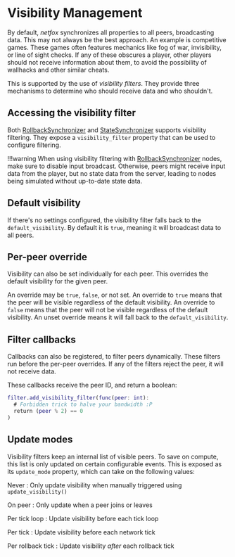 # Visibility Management

By default, *netfox* synchronizes all properties to all peers, broadcasting
data. This may not always be the best approach. An example is competitive
games. These games often features mechanics like fog of war, invisibility, or
line of sight checks. If any of these obscures a player, other players should
not receive information about them, to avoid the possibility of wallhacks and
other similar cheats.

This is supported by the use of *visibility filters*. They provide three
mechanisms to determine who should receive data and who shouldn't.

## Accessing the visibility filter

Both [RollbackSynchronizer] and [StateSynchronizer] supports visibility
filtering. They expose a `visibility_filter` property that can be used to
configure filtering.

!!!warning
    When using visibility filtering with [RollbackSynchronizer] nodes, make
    sure to disable input broadcast. Otherwise, peers might receive input data
    from the player, but no state data from the server, leading to nodes being
    simulated without up-to-date state data.

## Default visibility

If there's no settings configured, the visibility filter falls back to the
`default_visibility`. By default it is `true`, meaning it will broadcast data
to all peers.

## Per-peer override

Visibility can also be set individually for each peer. This overrides the
default visibility for the given peer.

An override may be `true`, `false`, or not set. An override to `true` means
that the peer will be visible regardless of the default visibility. An override
to `false` means that the peer will not be visible regardless of the default
visibility. An unset override means it will fall back to the
`default_visibility`.

## Filter callbacks

Callbacks can also be registered, to filter peers dynamically. These filters
run before the per-peer overrides. If any of the filters reject the peer, it
will not receive data.

These callbacks receive the peer ID, and return a boolean:

```gd
filter.add_visibility_filter(func(peer: int):
  # Forbidden trick to halve your bandwidth :P
  return (peer % 2) == 0
)
```

## Update modes

Visibility filters keep an internal list of visible peers. To save on compute,
this list is only updated on certain configurable events. This is exposed as
its `update_mode` property, which can take on the following values:

Never
: Only update visibility when manually triggered using `update_visibility()`

On peer
: Only update when a peer joins or leaves

Per tick loop
: Update visibility before each tick loop

Per tick
: Update visibility before each network tick

Per rollback tick
: Update visibility *after* each rollback tick


[RollbackSynchronizer]: ../nodes/rollback-synchronizer.md
[StateSynchronizer]: ../nodes/state-synchronizer.md
